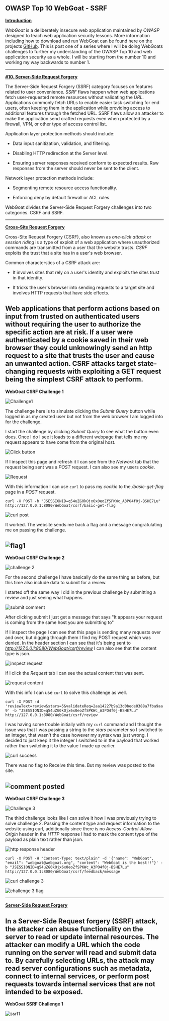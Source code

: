 ## **OWASP Top 10 WebGoat - SSRF**

<ins> **Introduction** </ins>

*WebGoat* is a deliberately insecure web application maintained by *OWASP* designed to teach web application security lessons. More information including how to download and run WebGoat can be found here on the projects [GitHub](https://github.com/WebGoat/WebGoat).
This is post one of a series where I will be doing WebGoats challenges to further my understanding of the OWASP Top 10 and web application security as a whole. I will be starting from the number 10 and working my way backwards to number 1.

---


<ins> **\#10. Server-Side Request Forgery** </ins>

The Server-Side Request Forgery (SSRF) category focuses on features related to user convenience. *SSRF* flaws happen when web applications fetch user-requested remote resources without validating the *URL*. 
Applications commonly fetch URLs to enable easier task switching for end users, often keeping them in the application while providing access to additional features through the fetched URL. SSRF flaws allow an attacker to make the application send crafted requests even when protected by a firewall, VPN, or other type of access control list.

Application layer protection methods should include:

* Data input sanitization, validation, and filtering.

* Disabling HTTP redirection at the Server level.

* Ensuring server responses received conform to expected results. Raw responses from the server should never be sent to the client.

Network layer protection methods include:

* Segmenting remote resource access functionality.

* Enforcing deny by default firewall or ACL rules.

WebGoat divides the Server-Side Request Forgery challenges into two categories. CSRF and SSRF.

---


<ins> **Cross-Site Request Forgery** </ins>

Cross-Site Request Forgery (CSRF), also known as *one-click attack* or *session riding* is a type of exploit of a web application where unauthorized commands are transmitted from a user that the website trusts. *CSRF* exploits the trust that a site has in a user's web browser. 

Common characterstics of a CSRF attack are:

* It involves sites that rely on a user's identity and exploits the sites trust in that identity. 

* It tricks the user's browser into sending requests to a target site and involves HTTP requests that have side effects. 

Web applications that perform actions based on input from trusted on authenticated users without requiring the user to authorize the specific action are at risk. If a user were authenticated by a cookie saved in their web browser they could unknowingly send an http request to a site that trusts the user and cause an unwanted action. CSRF attacks target state-changing requests with exploiting a GET request being the simplest CSRF attack to perform.  
---
**WebGoat CSRF Challenge 1**

![Challenge1](/docs/assets/images/webgoat/ssrf/csrf01.png)

The challenge here is to simulate clicking the *Submit Query* button while logged in as my created user but not from the web browser I am logged into for the challenge. 

I start the challenge by clicking *Submit Query* to see what the button even does. Once I do I see it loads to a different webpage that tells me my request appears to have come from the original host. 

![Click button](/docs/assets/images/webgoat/ssrf/csrf02.png)

If I inspect this page and refresh it I can see from the *Network* tab that the request being sent was a *POST* request. I can also see my users *cookie*.

![Request](/docs/assets/images/webgoat/ssrf/csrf03.png)

With this information I can use `curl` to pass my *cookie* to the */basic-get-flag* page in a *POST* request. 

`curl -X POST -b "JSESSIONID=q54uZG0kOjx6x0eoZfSPKWc_A3PO4f0j-BSHE7Lu" http://127.0.0.1:8080/WebGoat/csrf/basic-get-flag `

![curl post](/docs/assets/images/webgoat/ssrf/csrf04.png)

It worked. The website sends me back a flag and a message congratulating me on passing the challenge. 

![flag1](/docs/assets/images/webgoat/ssrf/csrf05.png)
---
**WebGoat CSRF Challenge 2**

![challenge 2](/docs/assets/images/webgoat/ssrf/csrf06.png)

For the second challenge I have basically do the same thing as before, but this time also include data to submit for a review. 

I started off the same way I did in the previous challenge by submitting a review and just seeing what happens. 

![submit comment](/docs/assets/images/webgoat/ssrf/csrf07.png)

After clicking submit I just get a message that says "It appears your request is coming from the same host you are submitting to" 

If I inspect the page I can see that this page is sending many requests over and over, but digging through them I find my POST request which was denied.  In the header section I can see that it's being sent to *http://127.0.0.1:8080/WebGoat/csrf/review*  I can also see that the content type is json.

![inspect request](/docs/assets/images/webgoat/ssrf/csrf08.png)

If I click the *Request* tab I can see the actual content that was sent.

![request content](/docs/assets/images/webgoat/ssrf/csrf09.png)

With this info I can use `curl` to solve this challenge as well.

`curl -X POST -d 'reviewText=review&stars=5&validateReq=2aa14227b9a13d0bede0388a7fba9aa9' -b "JSESSIONID=q54uZG0kOjx6x0eoZfSPKWc_A3PO4f0j-BSHE7Lu" http://127.0.0.1:8080/WebGoat/csrf/review`

I was having some trouble initially with my `curl` command and I thought the issue was that I was passing a string to the *stars* parameter so I switched to an integer, that wasn't the case however my syntax was just wrong. I decided to just keep it the integer I switched to in the payload that worked rather than switching it to the value I made up earlier.

![curl success](/docs/assets/images/webgoat/ssrf/csrf10.png)

There was no flag to Receive this time. But my review was posted to the site.

![comment posted](/docs/assets/images/webgoat/ssrf/csrf11.png)
---
**WebGoat CSRF Challenge 3**

![Challenge 3](/docs/assets/images/webgoat/ssrf/csrf12.png)

The third challenge looks like I can solve it how I was previously trying to solve challenge 2. Passing the content type and request information to the website using curl, additionally since there is no *Access-Control-Allow-Origin* header in the *HTTP* response I had to mask the content type of the payload as plain text rather than json.

![http response header](/docs/assets/images/webgoat/ssrf/csrf13.png)

`curl -X POST -H "Content-Type: text/plain" -d '{"name": "WebGoat", "email": "webgoat@webgoat.org", "content": "WebGoat is the best!!"}' -b "JSESSIONID=q54uZG0kOjx6x0eoZfSPKWc_A3PO4f0j-BSHE7Lu" http://127.0.0.1:8080/WebGoat/csrf/feedback/message`

![curl challenge 3](/docs/assets/images/webgoat/ssrf/csrf14.png)

![challenge 3 flag](/docs/assets/images/webgoat/ssrf/csrf15.png)

---


<ins> **Server-Side Request Forgery** </ins>

In a Server-Side Request forgery (SSRF) attack, the attacker can abuse functionality on the server to read or update internal resources. The attacker can modify a URL which the code running on the server will read and submit data to. By carefully selecting URLs, the attack may read server configurations such as metadata, connect to internal services, or perform post requests towards internal services that are not intended to be exposed. 
---
**WebGoat SSRF Challenge 1**

![ssrf1](/docs/assets/images/webgoat/ssrf/csrf16.png)















